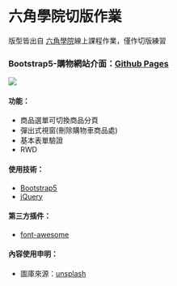 # 六角學院切版作業
版型皆出自 [六角學院](https://www.hexschool.com/)線上課程作業，僅作切版練習
### Bootstrap5-購物網站介面：[Github Pages](https://joyun25.github.io/shopping-website-using-bootstrap5/)
![](https://i.imgur.com/eCbwH1x.jpg)
#### 功能：
- 商品選單可切換商品分頁
- 彈出式視窗(刪除購物車商品處)
- 基本表單驗證
- RWD
#### 使用技術：
- [Bootstrap5](https://getbootstrap.com/docs/5.0/getting-started/introduction/)
- [jQuery](https://jquery.com/)
#### 第三方插件：
- [font-awesome](https://fontawesome.com/)
#### 內容使用申明：
- 圖庫來源：[unsplash](https://unsplash.com/)
